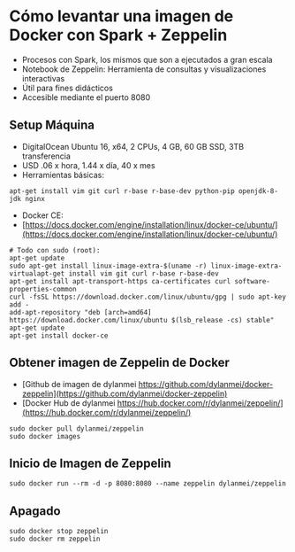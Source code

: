 
# Cómo levantar una imagen de Docker con Spark + Zeppelin

- Procesos con Spark, los mismos que son a ejecutados a gran escala
- Notebook de Zeppelin: Herramienta de consultas y visualizaciones interactivas
- Útil para fines didácticos
- Accesible mediante el puerto 8080

## Setup Máquina

- DigitalOcean Ubuntu 16, x64, 2 CPUs, 4 GB, 60 GB SSD, 3TB transferencia
- USD .06 x hora, 1.44 x día, 40 x mes
- Herramientas básicas:
```
apt-get install vim git curl r-base r-base-dev python-pip openjdk-8-jdk nginx
```
- Docker  CE:
- [https://docs.docker.com/engine/installation/linux/docker-ce/ubuntu/](https://docs.docker.com/engine/installation/linux/docker-ce/ubuntu/)
```
# Todo con sudo (root):
apt-get update
sudo apt-get install linux-image-extra-$(uname -r) linux-image-extra-virtualapt-get install vim git curl r-base r-base-dev
apt-get install apt-transport-https ca-certificates curl software-properties-common
curl -fsSL https://download.docker.com/linux/ubuntu/gpg | sudo apt-key add -
add-apt-repository "deb [arch=amd64] https://download.docker.com/linux/ubuntu $(lsb_release -cs) stable"
apt-get update
apt-get install docker-ce

```
## Obtener imagen de Zeppelin de Docker
- [Github de imagen de dylanmei https://github.com/dylanmei/docker-zeppelin](https://github.com/dylanmei/docker-zeppelin)
- [Docker Hub de dylanmei https://hub.docker.com/r/dylanmei/zeppelin/](https://hub.docker.com/r/dylanmei/zeppelin/)
```
sudo docker pull dylanmei/zeppelin
sudo docker images
```
## Inicio de Imagen de Zeppelin
```
sudo docker run --rm -d -p 8080:8080 --name zeppelin dylanmei/zeppelin
```
## Apagado
```
sudo docker stop zeppelin
sudo docker rm zeppelin
```



